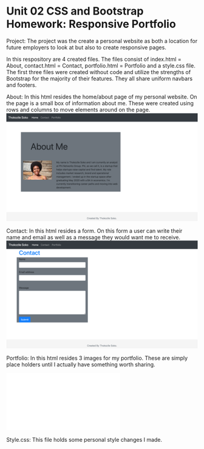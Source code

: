 # Unit 02 CSS and Bootstrap Homework: Responsive Portfolio

Project: The project was the create a personal website as both a location for future employers to look at but also to create responsive pages.

In this respository are 4 created files. The files consist of index.html = About, contact.html = Contact, portfolio.html = Portfolio and a style.css file. The first three files were created without code and utilize the strengths of Bootstrap for the majority of their features. They all share uniform navbars and footers.

About:
In this html resides the home/about page of my personal website. On the page is a small box of information about me. These were created using rows and columns to move elements around on the page. 
![About Page](Assets/Images/AboutPage.png)

Contact:
In this html resides a form. On this form a user can write their name and email as well as a message they would want me to receive. 
![Contact Page](Assets/Images/ContactPage.png)

Portfolio:
In this html resides 3 images for my portfolio. These are simply place holders until I actually have something worth sharing.

![Portfolio Page](Assets/Images/screencapture-file-Users-thokozilesoko-Desktop-GitRepos-Portfolio-HW-portfolio-html-2020-11-14-19_58_52.pdf)

Style.css:
This file holds some personal style changes I made.
